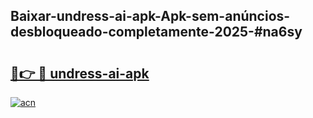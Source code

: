 ## Baixar-undress-ai-apk-Apk-sem-anúncios-desbloqueado-completamente-2025-#na6sy

# <h2><a href="https://ainizakaria.my?title=undress-ai-apk&ref=20M">🔗👉 🔴 undress-ai-apk</a></h2>

[![acn](https://github.com/user-attachments/assets/0f9c940e-d8b0-45ae-aac7-cd30a18b3e1c)](https://ainizakaria.my?title=undress-ai-apk&ref=20M)

